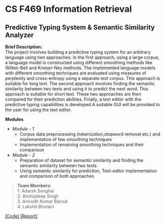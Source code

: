 # CS F469 Information Retrieval

## Predictive Typing System & Semantic Similarity Analyzer

**Brief Description:**  
The project involves building a predictive typing system for an arbitrary language using two approaches. 
In the first approach, using a large corpus, a language model is constructed using different smoothing methods like Witten-Bell and Kneser-Ney methods. The implemented language models with different smoothing techniques are evaluated using measures of perplexity and cross-entropy using a separate test corpus. This approach is suitable for long text.
The second approach involves finding the semantic similarity between two texts and using it to predict the next word. This approach is suitable for short text. 
These two approaches are then compared for their prediction abilities.
Finally, a text editor with the predictive typing capabilities is developed.A suitable GUI will be provided to the user for using the text editor.

**Modules**  
* *Module - 1*  
    *  Corpus data preprocessing (tokenization,stopword removal etc.) and implementation of few smoothing techniques  
    * Implementation of remaining smoothing techniques and their comparison  
* *Module - 2*  
    * Preparation of dataset for semantic similarity and finding the semantic similarity between two texts  
    * Using semantic similarity for prediction, Text-editor implementation and comparison of both approaches  
    

>**Team Members**:  
                1.  Adarsh Sanghai  
                2.  Amitojdeep Singh  
                3.  Anirudh Kumar Bansal  
                4.  Lakshit Bhutani

[[Code]](https://github.com/amitojdeep/predictive-typing) [[Report]](https://github.com/amitojdeep/predictive-typing/blob/master/report.pdf)
